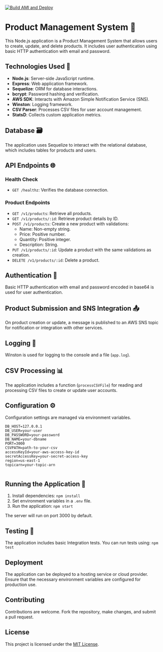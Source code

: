 [![Build AMI and Deploy](https://github.com/ankita-jha-cloud/webapp)](https://github.com/ankita-jha/infrastructure)

# Product Management System 🛒

This Node.js application is a Product Management System that allows users to create, update, and delete products. It includes user authentication using basic HTTP authentication with email and password.

## Technologies Used 🚀

- **Node.js**: Server-side JavaScript runtime.
- **Express**: Web application framework.
- **Sequelize**: ORM for database interactions.
- **bcrypt**: Password hashing and verification.
- **AWS SDK**: Interacts with Amazon Simple Notification Service (SNS).
- **Winston**: Logging framework.
- **CSV Parser**: Processes CSV files for user account management.
- **StatsD**: Collects custom application metrics.

## Database 🗃️

The application uses Sequelize to interact with the relational database, which includes tables for products and users.

## API Endpoints 🌐

### Health Check

- `GET /healthz`: Verifies the database connection.

### Product Endpoints

- `GET /v1/products`: Retrieve all products.
- `GET /v1/products/:id`: Retrieve product details by ID.
- `POST /v1/products`: Create a new product with validations:
  - Name: Non-empty string.
  - Price: Positive number.
  - Quantity: Positive integer.
  - Description: String.
- `PUT /v1/products/:id`: Update a product with the same validations as creation.
- `DELETE /v1/products/:id`: Delete a product.

## Authentication 🔐

Basic HTTP authentication with email and password encoded in base64 is used for user authentication.

## Product Submission and SNS Integration 📤

On product creation or update, a message is published to an AWS SNS topic for notification or integration with other services.

## Logging 📝

Winston is used for logging to the console and a file (`app.log`).

## CSV Processing 📊

The application includes a function (`processCSVFile`) for reading and processing CSV files to create or update user accounts.

## Configuration ⚙️

Configuration settings are managed via environment variables.

```env
DB_HOST=127.0.0.1
DB_USER=your-user
DB_PASSWORD=your-password
DB_NAME=your-dbname
PORT=3000
CSVPATH=path-to-your-csv
accessKeyId=your-aws-access-key-id
secretAccessKey=your-secret-access-key
region=us-east-1
topicarn=your-topic-arn


```
## Running the Application 🚀
1. Install dependencies: `npm install`
2. Set environment variables in a `.env` file.
3. Run the application: `npm start`

The server will run on port 3000 by default.

## Testing 🧪

The application includes basic Integration tests. You can run tests using: `npm test`

## Deployment 

The application can be deployed to a hosting service or cloud provider. Ensure that the necessary environment variables are configured for production use.

## Contributing

Contributions are welcome. Fork the repository, make changes, and submit a pull request.

## License

This project is licensed under the [MIT License](LICENSE).
